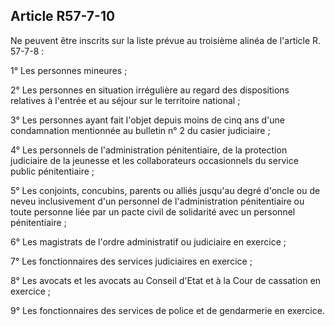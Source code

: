 Article R57-7-10
----
Ne peuvent être inscrits sur la liste prévue au troisième alinéa de l'article R.
57-7-8 :

1° Les personnes mineures ;

2° Les personnes en situation irrégulière au regard des dispositions relatives à
l'entrée et au séjour sur le territoire national ;

3° Les personnes ayant fait l'objet depuis moins de cinq ans d'une condamnation
mentionnée au bulletin n° 2 du casier judiciaire ;

4° Les personnels de l'administration pénitentiaire, de la protection judiciaire
de la jeunesse et les collaborateurs occasionnels du service public
pénitentiaire ;

5° Les conjoints, concubins, parents ou alliés jusqu'au degré d'oncle ou de
neveu inclusivement d'un personnel de l'administration pénitentiaire ou toute
personne liée par un pacte civil de solidarité avec un personnel pénitentiaire ;

6° Les magistrats de l'ordre administratif ou judiciaire en exercice ;

7° Les fonctionnaires des services judiciaires en exercice ;

8° Les avocats et les avocats au Conseil d'Etat et à la Cour de cassation en
exercice ;

9° Les fonctionnaires des services de police et de gendarmerie en exercice.

